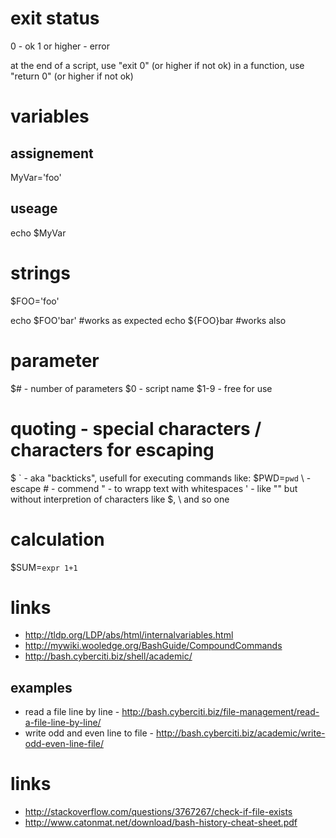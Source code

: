 # exit status

0 - ok
1 or higher - error

at the end of a script, use "exit 0" (or higher if not ok)
in a function, use "return 0" (or higher if not ok)

# variables

## assignement

MyVar='foo'

## useage

echo $MyVar

# strings

$FOO='foo'

echo $FOO'bar'  #works as expected
echo ${FOO}bar  #works also

# parameter

$#      -   number of parameters
$0      -   script name
$1-9    -   free for use

# quoting - special characters / characters for escaping

\$
\`  -   aka "backticks", usefull for executing commands like: $PWD=`pwd`
\\  -   escape
\#  -   commend
\"  -   to wrapp text with whitespaces
\'  -   like "" but without interpretion of characters like $, \ and so one

# calculation

$SUM=`expr 1+1`

# links

* http://tldp.org/LDP/abs/html/internalvariables.html
* http://mywiki.wooledge.org/BashGuide/CompoundCommands
* http://bash.cyberciti.biz/shell/academic/

## examples

* read a file line by line - http://bash.cyberciti.biz/file-management/read-a-file-line-by-line/
* write odd and even line to file - http://bash.cyberciti.biz/academic/write-odd-even-line-file/

# links

* http://stackoverflow.com/questions/3767267/check-if-file-exists
* http://www.catonmat.net/download/bash-history-cheat-sheet.pdf
